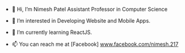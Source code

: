 - 👋 Hi, I’m Nimesh Patel Assistant Professor in Computer Science
- 👀 I’m interested in Developing Website and Mobile Apps.
- 🌱 I’m currently learning ReactJS.

- 📫 You can reach me at [Facebook] www.facebook.com/nimesh.217

<!---
nimesh217/nimesh217 is a ✨ special ✨ repository because its `README.md` (this file) appears on your GitHub profile.
You can click the Preview link to take a look at your changes.
--->
